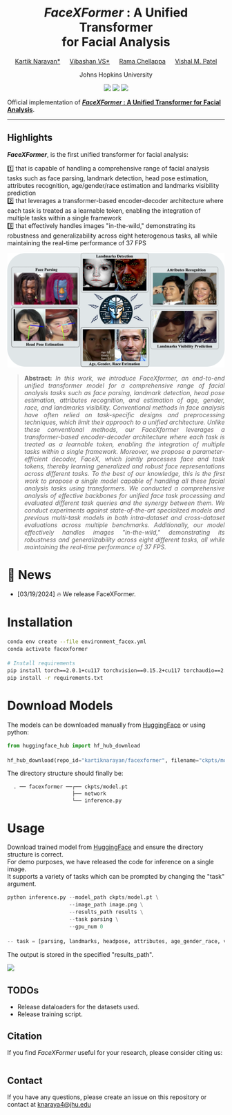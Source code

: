 <div align="center">

# _FaceXFormer_ : A Unified Transformer <br> for Facial Analysis

[Kartik Narayan*](https://kartik-3004.github.io/portfolio/) &emsp; [Vibashan VS*](https://vibashan.github.io) &emsp; [Rama Chellappa](https://engineering.jhu.edu/faculty/rama-chellappa/) &emsp; [Vishal M. Patel](https://engineering.jhu.edu/faculty/vishal-patel/)  

Johns Hopkins University

<a href='https://kartik-3004.github.io/facexformer_web/'><img src='https://img.shields.io/badge/Project-Page-blue'></a>
<a href=''><img src='https://img.shields.io/badge/Paper-arXiv-red'></a>
<a href='https://huggingface.co/kartiknarayan/facexformer'><img src='https://img.shields.io/badge/%F0%9F%A4%97%20Hugging%20Face-Model-orange'></a>

</div>

Official implementation of **[_FaceXFormer_ : A Unified Transformer for Facial Analysis](https://kartik-3004.github.io/facexformer_web/)**.
<hr />

## Highlights

**_FaceXFormer_**, is the first unified transformer for facial analysis:

1️⃣ that is capable of handling a comprehensive range of facial analysis tasks such as face parsing, landmark detection, head pose estimation, attributes recognition, age/gender/race estimation and landmarks visibility prediction<br>
2️⃣ that leverages a transformer-based encoder-decoder architecture where each task is treated as a learnable token, enabling the integration of multiple tasks within a single framework<br>
3️⃣ that effectively handles images "in-the-wild," demonstrating its robustness and generalizability across eight heterogenous tasks, all while maintaining the real-time performance of 37 FPS<br>

<img src='assets/intro_viz.png'>

> **<p align="justify"> Abstract:** *In this work, we introduce FaceXformer, an end-to-end unified transformer
> model for a comprehensive range of facial analysis tasks such as face parsing, landmark detection,
> head pose estimation, attributes recognition, and estimation of age, gender, race, and landmarks visibility.
> Conventional methods in face analysis have often relied on task-specific designs and preprocessing techniques,
> which limit their approach to a unified architecture. Unlike these conventional methods, our FaceXformer
> leverages a transformer-based encoder-decoder architecture where each task is treated as a learnable token,
> enabling the integration of multiple tasks within a single framework. Moreover, we propose a parameter-efficient
> decoder, FaceX, which jointly processes face and task tokens, thereby learning generalized and robust face
> representations across different tasks. To the best of our knowledge, this is the first work to propose a
> single model capable of handling all these facial analysis tasks using transformers.  We conducted a
> comprehensive analysis of effective backbones for unified face task processing and evaluated different task
> queries and the synergy between them. We conduct experiments against state-of-the-art specialized models and
> previous multi-task models in both intra-dataset and cross-dataset evaluations across multiple benchmarks.
> Additionally, our model effectively handles images "in-the-wild," demonstrating its robustness and generalizability
> across eight different tasks, all while maintaining the real-time performance of 37 FPS.* </p>

# :rocket: News
- [03/19/2024] 🔥 We release FaceXFormer.

# Installation
```bash
conda env create --file environment_facex.yml
conda activate facexformer

# Install requirements
pip install torch==2.0.1+cu117 torchvision==0.15.2+cu117 torchaudio==2.0.2+cu117 --extra-index-url https://download.pytorch.org/whl/cu117
pip install -r requirements.txt
```
# Download Models
The models can be downloaded manually from [HuggingFace](https://huggingface.co/kartiknarayan/facexformer) or using python:
```python
from huggingface_hub import hf_hub_download

hf_hub_download(repo_id="kartiknarayan/facexformer", filename="ckpts/model.pt", local_dir="./")
```
The directory structure should finally be:

```
  . ── facexformer ──┌── ckpts/model.pt
                     ├── network
                     └── inference.py                    
```
# Usage

Download trained model from [HuggingFace](https://huggingface.co/kartiknarayan/facexformer) and ensure the directory structure is correct.<br>
For demo purposes, we have released the code for inference on a single image.<br>
It supports a variety of tasks which can be prompted by changing the "task" argument. 

```python
python inference.py --model_path ckpts/model.pt \
                    --image_path image.png \
                    --results_path results \
                    --task parsing \
                    --gpu_num 0

-- task = [parsing, landmarks, headpose, attributes, age_gender_race, visibility]
```
The output is stored in the specified "results_path".

<img src='assets/viz_inthewild.png'>

## TODOs
- Release dataloaders for the datasets used.
- Release training script.

## Citation
If you find _FaceXFormer_ useful for your research, please consider citing us:

```bibtex
```
## Contact
If you have any questions, please create an issue on this repository or contact at knaraya4@jhu.edu
